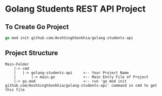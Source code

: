 # Golang Students REST API Project

## To Create Go Project

```go
go mod init github.com/AnshSinghSonkhia/golang-students-api
```

## Project Structure

```text
Main-Folder
    |-> cmd
    |   |-> golang-students-api     <-- Your Project Name
    |       |-> main.go             <-- Main Entry File of Project
    |-> go.mod                      <-- run 'go mod init github.com/AnshSinghSonkhia/golang-students-api' command in cmd to get this file
```